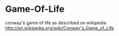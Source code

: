Game-Of-Life
============

conway's game of life as described on wikipedia  http://en.wikipedia.org/wiki/Conway's_Game_of_Life 
